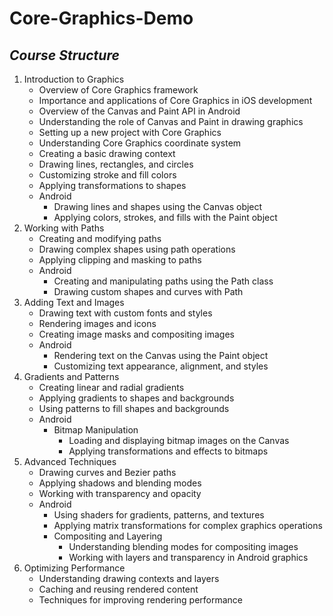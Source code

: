 # Core-Graphics-Demo
## *Course Structure*

1. Introduction to Graphics
    - Overview of Core Graphics framework
    - Importance and applications of Core Graphics in iOS development
    - Overview of the Canvas and Paint API in Android
    - Understanding the role of Canvas and Paint in drawing graphics
    - Setting up a new project with Core Graphics
    - Understanding Core Graphics coordinate system
    - Creating a basic drawing context
    - Drawing lines, rectangles, and circles
    - Customizing stroke and fill colors
    - Applying transformations to shapes
    - Android
        - Drawing lines and shapes using the Canvas object
        - Applying colors, strokes, and fills with the Paint object
2. Working with Paths
    - Creating and modifying paths
    - Drawing complex shapes using path operations
    - Applying clipping and masking to paths
    - Android
        - Creating and manipulating paths using the Path class
        - Drawing custom shapes and curves with Path
3. Adding Text and Images
    - Drawing text with custom fonts and styles
    - Rendering images and icons
    - Creating image masks and compositing images
    - Android
        - Rendering text on the Canvas using the Paint object
        - Customizing text appearance, alignment, and styles
4. Gradients and Patterns
    - Creating linear and radial gradients
    - Applying gradients to shapes and backgrounds
    - Using patterns to fill shapes and backgrounds
    - Android
        - Bitmap Manipulation
            - Loading and displaying bitmap images on the Canvas
            - Applying transformations and effects to bitmaps
5. Advanced Techniques
    - Drawing curves and Bezier paths
    - Applying shadows and blending modes
    - Working with transparency and opacity
    - Android
        - Using shaders for gradients, patterns, and textures
        - Applying matrix transformations for complex graphics operations
        - Compositing and Layering
            - Understanding blending modes for compositing images
            - Working with layers and transparency in Android graphics
6. Optimizing Performance
    - Understanding drawing contexts and layers
    - Caching and reusing rendered content
    - Techniques for improving rendering performance
